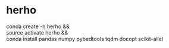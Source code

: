 # herho
conda create -n herho && \
source activate herho && \
conda install pandas numpy pybedtools tqdm docopt scikit-allel
